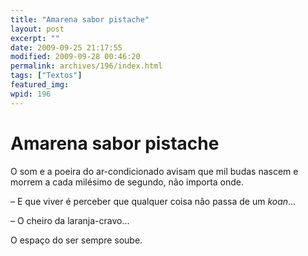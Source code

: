 ```yaml
---
title: "Amarena sabor pistache"
layout: post
excerpt: ""
date: 2009-09-25 21:17:55
modified: 2009-09-28 00:46:20
permalink: archives/196/index.html
tags: ["Textos"]
featured_img: 
wpid: 196
---
```


# Amarena sabor pistache

<div id="_mcePaste" style="position: absolute; left: -10000px; top: 0px; width: 1px; height: 1px; overflow-x: hidden; overflow-y: hidden;">O cheiro e a poeira do ar-condicionado avisam que mil budas nascem e morrem a cada milésimo de segundo, não importa onde.</div><div id="_mcePaste" style="position: absolute; left: -10000px; top: 0px; width: 1px; height: 1px; overflow-x: hidden; overflow-y: hidden;">– E a vida é perceber que qualquer coisa não passa de um koan…</div><div id="_mcePaste" style="position: absolute; left: -10000px; top: 0px; width: 1px; height: 1px; overflow-x: hidden; overflow-y: hidden;">– O cheiro da laranja-cravo…</div><div id="_mcePaste" style="position: absolute; left: -10000px; top: 0px; width: 1px; height: 1px; overflow-x: hidden; overflow-y: hidden;">O espaço do ser sempre soube.</div>O som e a poeira do ar-condicionado avisam que mil budas nascem e morrem a cada milésimo de segundo, não importa onde.

– E que viver é perceber que qualquer coisa não passa de um *koan*…

– O cheiro da laranja-cravo…

O espaço do ser sempre soube.
